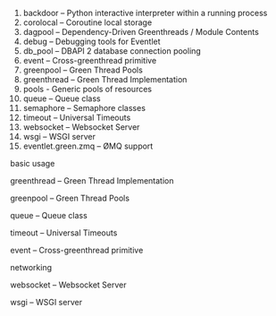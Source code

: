 

1. backdoor – Python interactive interpreter within a running process
2. corolocal – Coroutine local storage
3. dagpool – Dependency-Driven Greenthreads / Module Contents
4. debug – Debugging tools for Eventlet
5. db_pool – DBAPI 2 database connection pooling
6. event – Cross-greenthread primitive
7. greenpool – Green Thread Pools
8. greenthread – Green Thread Implementation
9. pools - Generic pools of resources
10. queue – Queue class
11. semaphore – Semaphore classes
12. timeout – Universal Timeouts
13. websocket – Websocket Server
14. wsgi – WSGI server
15. eventlet.green.zmq – ØMQ support



basic usage

greenthread – Green Thread Implementation

greenpool – Green Thread Pools

queue – Queue class

timeout – Universal Timeouts

event – Cross-greenthread primitive



networking

websocket – Websocket Server

wsgi – WSGI server